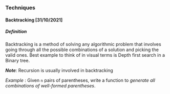 ### Techniques

#### Backtracking [31/10/2021]



##### Definition

Backtracking is a method of solving any algorithmic problem that involves going through all the possible combinations of a solution and picking the valid ones. Best example to think of in visual terms is Depth first search in a Binary tree.

___Note___: Recursion is usually involved in backtracking

_Example_ : Given `n` pairs of parentheses, write a function to *generate all combinations of well-formed parentheses*.





